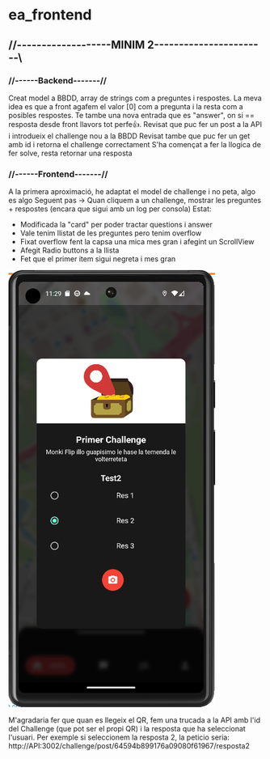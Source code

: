 # ea_frontend
## //-------------------MINIM 2-----------------------\\


### //------Backend-------//
Creat model a BBDD, array de strings com a preguntes i respostes. La meva idea es que a front agafem el valor [0] com a pregunta i la resta com a posibles respostes. Te tambe una nova entrada que es "answer", on si == resposta desde front llavors tot perfe👍. Revisat que puc fer un post a la API i introdueix el challenge nou a la BBDD
Revisat tambe que puc fer un get amb id i retorna el challenge correctament
S'ha començat a fer la llogica de fer solve, resta retornar una resposta  

### //------Frontend-------//
A la primera aproximació, he adaptat el model de challenge i no peta, algo es algo
Seguent pas -> Quan cliquem a un challenge, mostrar les preguntes + respostes (encara que sigui amb un log per consola)
Estat:  

  - Modificada la "card" per poder tractar questions i answer
  - Vale tenim llistat de les preguntes pero tenim overflow
  - Fixat overflow fent la capsa una mica mes gran i afegint un ScrollView
  - Afegit Radio buttons a la llista
  - Fet que el primer item sigui negreta i mes gran  

![My Image](pics/pic1.png)

M'agradaria fer que quan es llegeix el QR, fem una trucada a la API amb l'id del Challenge (que pot ser el propi QR) i la resposta que ha seleccionat l'usuari. Per exemple si seleccionem la resposta 2, la peticio seria:
	http://API:3002/challenge/post/64594b899176a09080f61967/resposta2

